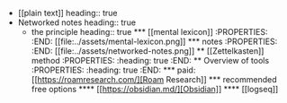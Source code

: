 - [[plain text]]
  heading:: true
- Networked notes
  heading:: true
	- the principle
	  heading:: true
	  *** [[mental lexicon]]
	  :PROPERTIES:
	  :END:
	  [[file:../assets/mental-lexicon.png]]
	  *** notes
	  :PROPERTIES:
	  :END:
	  [[file:../assets/networked-notes.png]]
	  ** [[Zettelkasten]] method
	  :PROPERTIES:
	  :heading: true
	  :END:
	  ** Overview of tools
	  :PROPERTIES:
	  :heading: true
	  :END:
	  *** paid: [[https://roamresearch.com/][Roam Research]]
	  *** recommended free options
	  **** [[https://obsidian.md/][Obsidian]]
	  **** [[logseq]]